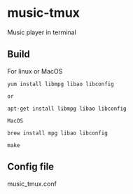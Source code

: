 music-tmux
==========

Music player in terminal


## Build

For linux or MacOS

```
yum install libmpg libao libconfig

or

apt-get install libmpg libao libconfig

MacOS 

brew install mpg libao libconfig

make

```


## Config file

music_tmux.conf


